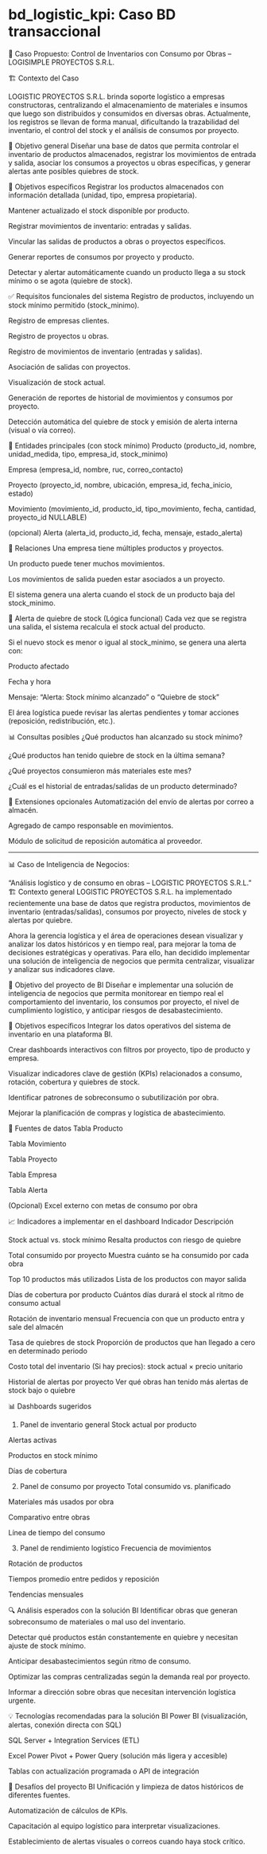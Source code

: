 # bd_logistic_kpi: Caso BD transaccional

🧾 Caso Propuesto: Control de Inventarios con Consumo por Obras – LOGISIMPLE PROYECTOS S.R.L.

🏗️ Contexto del Caso

LOGISTIC PROYECTOS S.R.L. brinda soporte logístico a empresas constructoras, centralizando el almacenamiento de materiales e insumos que luego son distribuidos y consumidos en diversas obras. Actualmente, los registros se llevan de forma manual, dificultando la trazabilidad del inventario, el control del stock y el análisis de consumos por proyecto.

🎯 Objetivo general
Diseñar una base de datos que permita controlar el inventario de productos almacenados, registrar los movimientos de entrada y salida, asociar los consumos a proyectos u obras específicas, y generar alertas ante posibles quiebres de stock.

🎯 Objetivos específicos
Registrar los productos almacenados con información detallada (unidad, tipo, empresa propietaria).

Mantener actualizado el stock disponible por producto.

Registrar movimientos de inventario: entradas y salidas.

Vincular las salidas de productos a obras o proyectos específicos.

Generar reportes de consumos por proyecto y producto.

Detectar y alertar automáticamente cuando un producto llega a su stock mínimo o se agota (quiebre de stock).

✅ Requisitos funcionales del sistema
Registro de productos, incluyendo un stock mínimo permitido (stock_minimo).

Registro de empresas clientes.

Registro de proyectos u obras.

Registro de movimientos de inventario (entradas y salidas).

Asociación de salidas con proyectos.

Visualización de stock actual.

Generación de reportes de historial de movimientos y consumos por proyecto.

Detección automática del quiebre de stock y emisión de alerta interna (visual o vía correo).

🧱 Entidades principales (con stock mínimo)
Producto
(producto_id, nombre, unidad_medida, tipo, empresa_id, stock_minimo)

Empresa
(empresa_id, nombre, ruc, correo_contacto)

Proyecto
(proyecto_id, nombre, ubicación, empresa_id, fecha_inicio, estado)

Movimiento
(movimiento_id, producto_id, tipo_movimiento, fecha, cantidad, proyecto_id NULLABLE)

(opcional) Alerta
(alerta_id, producto_id, fecha, mensaje, estado_alerta)

🔁 Relaciones
Una empresa tiene múltiples productos y proyectos.

Un producto puede tener muchos movimientos.

Los movimientos de salida pueden estar asociados a un proyecto.

El sistema genera una alerta cuando el stock de un producto baja del stock_minimo.

🚨 Alerta de quiebre de stock (Lógica funcional)
Cada vez que se registra una salida, el sistema recalcula el stock actual del producto.

Si el nuevo stock es menor o igual al stock_minimo, se genera una alerta con:

Producto afectado

Fecha y hora

Mensaje: “Alerta: Stock mínimo alcanzado” o “Quiebre de stock”

El área logística puede revisar las alertas pendientes y tomar acciones (reposición, redistribución, etc.).

📊 Consultas posibles
¿Qué productos han alcanzado su stock mínimo?

¿Qué productos han tenido quiebre de stock en la última semana?

¿Qué proyectos consumieron más materiales este mes?

¿Cuál es el historial de entradas/salidas de un producto determinado?

🧩 Extensiones opcionales
Automatización del envío de alertas por correo a almacén.

Agregado de campo responsable en movimientos.

Módulo de solicitud de reposición automática al proveedor.

__________________________________________________________________________________________________________________________________________________

📊 Caso de Inteligencia de Negocios:

“Análisis logístico y de consumo en obras – LOGISTIC PROYECTOS S.R.L.”
🏗️ Contexto general
LOGISTIC PROYECTOS S.R.L. ha implementado recientemente una base de datos que registra productos, movimientos de inventario (entradas/salidas), consumos por proyecto, niveles de stock y alertas por quiebre.

Ahora la gerencia logística y el área de operaciones desean visualizar y analizar los datos históricos y en tiempo real, para mejorar la toma de decisiones estratégicas y operativas. Para ello, han decidido implementar una solución de inteligencia de negocios que permita centralizar, visualizar y analizar sus indicadores clave.

🎯 Objetivo del proyecto de BI
Diseñar e implementar una solución de inteligencia de negocios que permita monitorear en tiempo real el comportamiento del inventario, los consumos por proyecto, el nivel de cumplimiento logístico, y anticipar riesgos de desabastecimiento.

🎯 Objetivos específicos
Integrar los datos operativos del sistema de inventario en una plataforma BI.

Crear dashboards interactivos con filtros por proyecto, tipo de producto y empresa.

Visualizar indicadores clave de gestión (KPIs) relacionados a consumo, rotación, cobertura y quiebres de stock.

Identificar patrones de sobreconsumo o subutilización por obra.

Mejorar la planificación de compras y logística de abastecimiento.

🧱 Fuentes de datos
Tabla Producto

Tabla Movimiento

Tabla Proyecto

Tabla Empresa

Tabla Alerta

(Opcional) Excel externo con metas de consumo por obra

📈 Indicadores a implementar en el dashboard
Indicador	Descripción

Stock actual vs. stock mínimo	Resalta productos con riesgo de quiebre

Total consumido por proyecto	Muestra cuánto se ha consumido por cada obra

Top 10 productos más utilizados	Lista de los productos con mayor salida

Días de cobertura por producto	Cuántos días durará el stock al ritmo de consumo actual

Rotación de inventario mensual	Frecuencia con que un producto entra y sale del almacén

Tasa de quiebres de stock	Proporción de productos que han llegado a cero en determinado periodo

Costo total del inventario	(Si hay precios): stock actual × precio unitario

Historial de alertas por proyecto	Ver qué obras han tenido más alertas de stock bajo o quiebre


📊 Dashboards sugeridos
1. Panel de inventario general
Stock actual por producto

Alertas activas

Productos en stock mínimo

Días de cobertura

2. Panel de consumo por proyecto
Total consumido vs. planificado

Materiales más usados por obra

Comparativo entre obras

Línea de tiempo del consumo

3. Panel de rendimiento logístico
Frecuencia de movimientos

Rotación de productos

Tiempos promedio entre pedidos y reposición

Tendencias mensuales

🔍 Análisis esperados con la solución BI
Identificar obras que generan sobreconsumo de materiales o mal uso del inventario.

Detectar qué productos están constantemente en quiebre y necesitan ajuste de stock mínimo.

Anticipar desabastecimientos según ritmo de consumo.

Optimizar las compras centralizadas según la demanda real por proyecto.

Informar a dirección sobre obras que necesitan intervención logística urgente.

💡 Tecnologías recomendadas para la solución BI
Power BI (visualización, alertas, conexión directa con SQL)

SQL Server + Integration Services (ETL)

Excel Power Pivot + Power Query (solución más ligera y accesible)

Tablas con actualización programada o API de integración

🧩 Desafíos del proyecto BI
Unificación y limpieza de datos históricos de diferentes fuentes.

Automatización de cálculos de KPIs.

Capacitación al equipo logístico para interpretar visualizaciones.

Establecimiento de alertas visuales o correos cuando haya stock crítico.
